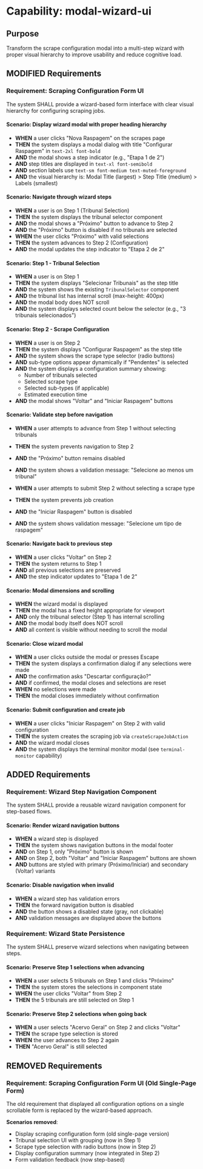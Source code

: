 # Capability: modal-wizard-ui

## Purpose

Transform the scrape configuration modal into a multi-step wizard with proper visual hierarchy to improve usability and reduce cognitive load.

## MODIFIED Requirements

### Requirement: Scraping Configuration Form UI

The system SHALL provide a wizard-based form interface with clear visual hierarchy for configuring scraping jobs.

#### Scenario: Display wizard modal with proper heading hierarchy

- **WHEN** a user clicks "Nova Raspagem" on the scrapes page
- **THEN** the system displays a modal dialog with title "Configurar Raspagem" in `text-2xl font-bold`
- **AND** the modal shows a step indicator (e.g., "Etapa 1 de 2")
- **AND** step titles are displayed in `text-xl font-semibold`
- **AND** section labels use `text-sm font-medium text-muted-foreground`
- **AND** the visual hierarchy is: Modal Title (largest) > Step Title (medium) > Labels (smallest)

#### Scenario: Navigate through wizard steps

- **WHEN** a user is on Step 1 (Tribunal Selection)
- **THEN** the system displays the tribunal selector component
- **AND** the modal shows a "Próximo" button to advance to Step 2
- **AND** the "Próximo" button is disabled if no tribunals are selected
- **WHEN** the user clicks "Próximo" with valid selections
- **THEN** the system advances to Step 2 (Configuration)
- **AND** the modal updates the step indicator to "Etapa 2 de 2"

#### Scenario: Step 1 - Tribunal Selection

- **WHEN** a user is on Step 1
- **THEN** the system displays "Selecionar Tribunais" as the step title
- **AND** the system shows the existing `TribunalSelector` component
- **AND** the tribunal list has internal scroll (max-height: 400px)
- **AND** the modal body does NOT scroll
- **AND** the system displays selected count below the selector (e.g., "3 tribunais selecionados")

#### Scenario: Step 2 - Scrape Configuration

- **WHEN** a user is on Step 2
- **THEN** the system displays "Configurar Raspagem" as the step title
- **AND** the system shows the scrape type selector (radio buttons)
- **AND** sub-type options appear dynamically if "Pendentes" is selected
- **AND** the system displays a configuration summary showing:
  - Number of tribunals selected
  - Selected scrape type
  - Selected sub-types (if applicable)
  - Estimated execution time
- **AND** the modal shows "Voltar" and "Iniciar Raspagem" buttons

#### Scenario: Validate step before navigation

- **WHEN** a user attempts to advance from Step 1 without selecting tribunals
- **THEN** the system prevents navigation to Step 2
- **AND** the "Próximo" button remains disabled
- **AND** the system shows a validation message: "Selecione ao menos um tribunal"

- **WHEN** a user attempts to submit Step 2 without selecting a scrape type
- **THEN** the system prevents job creation
- **AND** the "Iniciar Raspagem" button is disabled
- **AND** the system shows validation message: "Selecione um tipo de raspagem"

#### Scenario: Navigate back to previous step

- **WHEN** a user clicks "Voltar" on Step 2
- **THEN** the system returns to Step 1
- **AND** all previous selections are preserved
- **AND** the step indicator updates to "Etapa 1 de 2"

#### Scenario: Modal dimensions and scrolling

- **WHEN** the wizard modal is displayed
- **THEN** the modal has a fixed height appropriate for viewport
- **AND** only the tribunal selector (Step 1) has internal scrolling
- **AND** the modal body itself does NOT scroll
- **AND** all content is visible without needing to scroll the modal

#### Scenario: Close wizard modal

- **WHEN** a user clicks outside the modal or presses Escape
- **THEN** the system displays a confirmation dialog if any selections were made
- **AND** the confirmation asks "Descartar configuração?"
- **AND** if confirmed, the modal closes and selections are reset
- **WHEN** no selections were made
- **THEN** the modal closes immediately without confirmation

#### Scenario: Submit configuration and create job

- **WHEN** a user clicks "Iniciar Raspagem" on Step 2 with valid configuration
- **THEN** the system creates the scraping job via `createScrapeJobAction`
- **AND** the wizard modal closes
- **AND** the system displays the terminal monitor modal (see `terminal-monitor` capability)

## ADDED Requirements

### Requirement: Wizard Step Navigation Component

The system SHALL provide a reusable wizard navigation component for step-based flows.

#### Scenario: Render wizard navigation buttons

- **WHEN** a wizard step is displayed
- **THEN** the system shows navigation buttons in the modal footer
- **AND** on Step 1, only "Próximo" button is shown
- **AND** on Step 2, both "Voltar" and "Iniciar Raspagem" buttons are shown
- **AND** buttons are styled with primary (Próximo/Iniciar) and secondary (Voltar) variants

#### Scenario: Disable navigation when invalid

- **WHEN** a wizard step has validation errors
- **THEN** the forward navigation button is disabled
- **AND** the button shows a disabled state (gray, not clickable)
- **AND** validation messages are displayed above the buttons

### Requirement: Wizard State Persistence

The system SHALL preserve wizard selections when navigating between steps.

#### Scenario: Preserve Step 1 selections when advancing

- **WHEN** a user selects 5 tribunals on Step 1 and clicks "Próximo"
- **THEN** the system stores the selections in component state
- **WHEN** the user clicks "Voltar" from Step 2
- **THEN** the 5 tribunals are still selected on Step 1

#### Scenario: Preserve Step 2 selections when going back

- **WHEN** a user selects "Acervo Geral" on Step 2 and clicks "Voltar"
- **THEN** the scrape type selection is stored
- **WHEN** the user advances to Step 2 again
- **THEN** "Acervo Geral" is still selected

## REMOVED Requirements

### Requirement: Scraping Configuration Form UI (Old Single-Page Form)

The old requirement that displayed all configuration options on a single scrollable form is replaced by the wizard-based approach.

**Scenarios removed**:
- Display scraping configuration form (old single-page version)
- Tribunal selection UI with grouping (now in Step 1)
- Scrape type selection with radio buttons (now in Step 2)
- Display configuration summary (now integrated in Step 2)
- Form validation feedback (now step-based)
